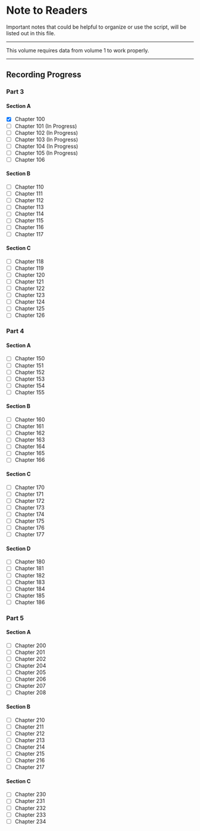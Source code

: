 # Note to Readers

Important notes that could be helpful to organize or use the script, will be listed out in this file.

--------

This volume requires data from volume 1 to work properly.

--------

## Recording Progress

### Part 3
#### Section A

- [x] Chapter 100
- [ ] Chapter 101 (In Progress)
- [ ] Chapter 102 (In Progress)
- [ ] Chapter 103 (In Progress)
- [ ] Chapter 104 (In Progress)
- [ ] Chapter 105 (In Progress)
- [ ] Chapter 106

#### Section B

- [ ] Chapter 110
- [ ] Chapter 111
- [ ] Chapter 112
- [ ] Chapter 113
- [ ] Chapter 114
- [ ] Chapter 115
- [ ] Chapter 116
- [ ] Chapter 117

#### Section C

- [ ] Chapter 118
- [ ] Chapter 119
- [ ] Chapter 120
- [ ] Chapter 121
- [ ] Chapter 122
- [ ] Chapter 123
- [ ] Chapter 124
- [ ] Chapter 125
- [ ] Chapter 126

### Part 4
#### Section A

- [ ] Chapter 150
- [ ] Chapter 151
- [ ] Chapter 152
- [ ] Chapter 153
- [ ] Chapter 154
- [ ] Chapter 155

#### Section B

- [ ] Chapter 160
- [ ] Chapter 161
- [ ] Chapter 162
- [ ] Chapter 163
- [ ] Chapter 164
- [ ] Chapter 165
- [ ] Chapter 166
  
#### Section C

- [ ] Chapter 170
- [ ] Chapter 171
- [ ] Chapter 172
- [ ] Chapter 173
- [ ] Chapter 174
- [ ] Chapter 175
- [ ] Chapter 176
- [ ] Chapter 177
  
#### Section D

- [ ] Chapter 180
- [ ] Chapter 181
- [ ] Chapter 182
- [ ] Chapter 183
- [ ] Chapter 184
- [ ] Chapter 185
- [ ] Chapter 186

### Part 5
#### Section A

- [ ] Chapter 200
- [ ] Chapter 201
- [ ] Chapter 202
- [ ] Chapter 204
- [ ] Chapter 205
- [ ] Chapter 206
- [ ] Chapter 207
- [ ] Chapter 208
  
#### Section B
- [ ] Chapter 210
- [ ] Chapter 211
- [ ] Chapter 212
- [ ] Chapter 213
- [ ] Chapter 214
- [ ] Chapter 215
- [ ] Chapter 216
- [ ] Chapter 217
  
#### Section C
- [ ] Chapter 230
- [ ] Chapter 231
- [ ] Chapter 232
- [ ] Chapter 233
- [ ] Chapter 234
